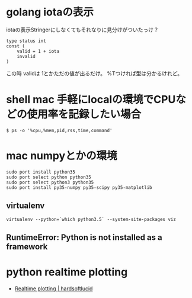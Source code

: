 # golang iotaの表示

iotaの表示Stringerにしなくてもそれなりに見分けがついたっけ？

```
type status int
const (
    valid = 1 + iota
    invalid
)
```

この時 validは 1とかただの値が出るだけ。 %Tつければ型は分かるけれど。

# shell mac 手軽にlocalの環境でCPUなどの使用率を記録したい場合

```
$ ps -o '%cpu,%mem,pid,rss,time,command'
```


# mac numpyとかの環境

```
sudo port install python35
sudo port select python python35
sudo port select python3 python35
sudo port install py35-numpy py35-scipy py35-matplotlib
```

## virtualenv

```
virtualenv --python=`which python3.5` --system-site-packages viz
```

## RuntimeError: Python is not installed as a framework


# python realtime plotting

- [Realtime plotting | hardsoftlucid](https://hardsoftlucid.wordpress.com/various-stuff/realtime-plotting/)


